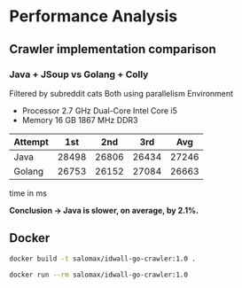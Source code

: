 # Performance Analysis

## Crawler implementation comparison
### Java + JSoup vs Golang + Colly

Filtered by subreddit cats
Both using parallelism 
Environment
* Processor 2.7 GHz Dual-Core Intel Core i5
* Memory 16 GB 1867 MHz DDR3
         
| Attempt  | 1st      | 2nd      | 3rd      | Avg       |
|----------|----------|----------|----------|-----------|
| Java     | 28498    | 26806    | 26434    | 27246     |
| Golang   | 26753    | 26152    | 27084    | 26663     |

time in ms

**Conclusion -> Java is slower, on average, by 2.1%.** 



## Docker

```sh
docker build -t salomax/idwall-go-crawler:1.0 .
```

```sh
docker run --rm salomax/idwall-go-crawler:1.0
```